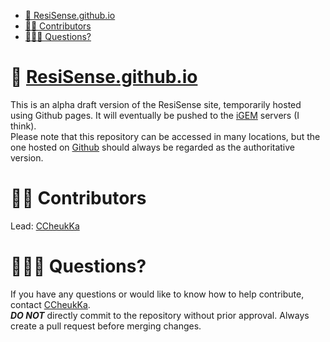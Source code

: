 - [🧬 ResiSense.github.io](#-resisensegithubio)
- [✍🏻 Contributors](#-contributors)
- [🙋🏻‍♂️ Questions?](#️-questions)

# 🧬 [ResiSense.github.io](https://ResiSense.github.io)
This is an alpha draft version of the ResiSense site, temporarily hosted using Github pages. It will eventually be pushed to the [iGEM](https://igem.org/) servers (I think).  
Please note that this repository can be accessed in many locations, but the one hosted on [Github](https://github.com/ResiSense/ResiSense.github.io) should always be regarded as the authoritative version.  

# ✍🏻 Contributors
Lead: [CCheukKa](https://github.com/CCheukKa)

# 🙋🏻‍♂️ Questions?
If you have any questions or would like to know how to help contribute, contact [CCheukKa](https://github.com/CCheukKa).  
***DO NOT*** directly commit to the repository without prior approval. Always create a pull request before merging changes.  